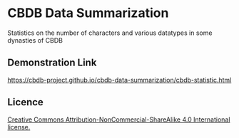 # CBDB Data Summarization
Statistics on the number of characters and various datatypes in some dynasties of CBDB

## Demonstration Link
https://cbdb-project.github.io/cbdb-data-summarization/cbdb-statistic.html

## Licence
[Creative Commons Attribution-NonCommercial-ShareAlike 4.0 International license.](https://creativecommons.org/licenses/by-nc-sa/4.0/)

